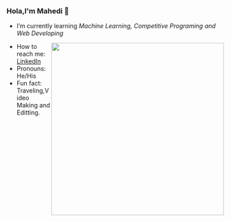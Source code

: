 ### Hola,I'm Mahedi 👋

<!-- - 🔭 I’m currently working on ... -->
- I’m currently learning *Machine Learning, Competitive Programing and Web Developing*
<!-- - 👯 I’m looking to collaborate on ...
- 🤔 I’m looking for help with... -->
<!-- - 💬 Ask me about ... -->
<img src="https://github-readme-stats.vercel.app/api?username=syedmahedi&amp;&amp;show_icons=true&amp;title_color=ffffff&amp;icon_color=bb2acf&amp;text_color=daf7dc&amp;bg_color=151515" style="max-width:100%;" width="400" align="right">

- How to reach me: [LinkedIn](https://www.linkedin.com/in/syed-mahedi-hasen-aa07201b7)
- Pronouns: He/His
- Fun fact: Traveling,Video Making and Editting.
